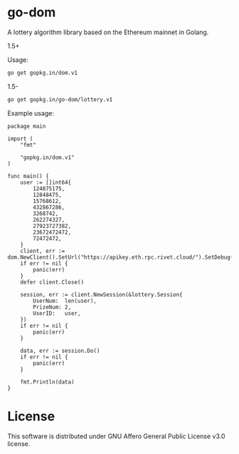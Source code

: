# go-dom

A lottery algorithm library based on the Ethereum mainnet in Golang.

1.5+

Usage:
```sh
go get gopkg.in/dom.v1
```

1.5-
```sh
go get gopkg.in/go-dom/lottery.v1
```

Example usage:
```golang
package main

import (
	"fmt"

	"gopkg.in/dom.v1"
)

func main() {
	user := []int64{
		124875175,
		12848475,
		15768612,
		432867286,
		3268742,
		262274327,
		27923727382,
		23672472472,
		72472472,
	}
	client, err := dom.NewClient().SetUrl("https://apikey.eth.rpc.rivet.cloud/").SetDebug().Dial()
	if err != nil {
		panic(err)
	}
	defer client.Close()

	session, err := client.NewSession(&lottery.Session{
		UserNum:  len(user),
		PrizeNum: 2,
		UserID:   user,
	})
	if err != nil {
		panic(err)
	}

	data, err := session.Do()
	if err != nil {
		panic(err)
	}

	fmt.Println(data)
}
```

# License
This software is distributed under GNU Affero General Public License v3.0 license.